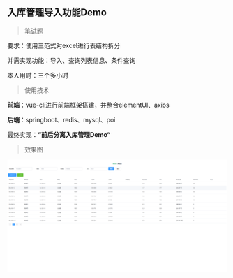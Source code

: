 ## 入库管理导入功能Demo

> 笔试题

要求：使用三范式对excel进行表结构拆分

并需实现功能：导入、查询列表信息、条件查询



本人用时：三个多小时

> 使用技术

**前端**：vue-cli进行前端框架搭建，并整合elementUI、axios

**后端**：springboot、redis、mysql、poi

最终实现：**“前后分离入库管理Demo“**

> 效果图

![image-20240626225915642](./images/image-20240626225915642.png)